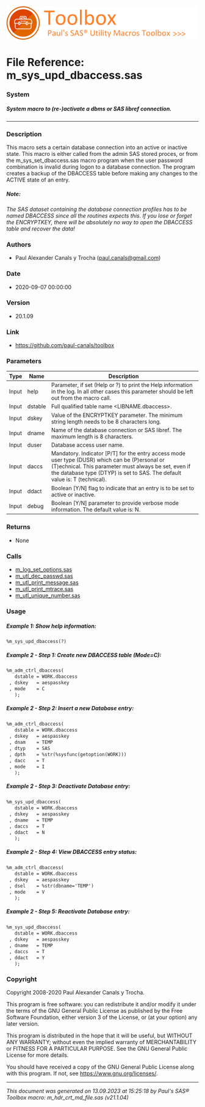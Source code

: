 ![../../misc/images/doc_banner.png](../../misc/images/doc_banner.png)
# 
# File Reference: m_sys_upd_dbaccess.sas

### System

##### System macro to (re-)activate a dbms or SAS libref connection.

***

### Description
This macro sets a certain database connection into an active or inactive state. This macro is either called from the admin SAS stored proces, or from the m_sys_set_dbaccess.sas macro program when the user password combination is invalid during logon to a database connection. The program creates a backup of the DBACCESS table before making any changes to the ACTIVE state of an entry.

##### *Note:*
*The SAS dataset containing the database connection profiles has to be named DBACCESS since all the routines expects this.*
*If you lose or forget the ENCRYPTKEY, there will be absolutely no way to open the DBACCESS table and recover the data!*

### Authors
* Paul Alexander Canals y Trocha (paul.canals@gmail.com)

### Date
* 2020-09-07 00:00:00

### Version
* 20.1.09

### Link
* https://github.com/paul-canals/toolbox

### Parameters
| Type | Name | Description |
| ---- | ---- | ----------- |
| Input | help | Parameter, if set (Help or ?) to print the Help information in the log. In all other cases this parameter should be left out from the macro call. |
| Input | dstable | Full qualified table name <LIBNAME.dbaccess>. |
| Input | dskey | Value of the ENCRYPTKEY parameter. The minimum string length needs to be 8 characters long. |
| Input | dname | Name of the database connection or SAS libref. The maximum length is 8 characters. |
| Input | duser | Database access user name. |
| Input | daccs | Mandatory. Indicator [P/T] for the entry access mode user type (DUSR) which can be (P)ersonal or (T)echnical. This parameter must always be set, even if the database type (DTYP) is set to SAS. The default value is: T (technical). |
| Input | ddact | Boolean [Y/N] flag to indicate that an entry is to be set to active or inactive. |
| Input | debug | Boolean [Y/N] parameter to provide verbose mode information. The default value is: N. |

### Returns
* None

### Calls
* [m_log_set_options.sas](m_log_set_options.md)
* [m_utl_dec_passwd.sas](m_utl_dec_passwd.md)
* [m_utl_print_message.sas](m_utl_print_message.md)
* [m_utl_print_mtrace.sas](m_utl_print_mtrace.md)
* [m_utl_unique_number.sas](m_utl_unique_number.md)

### Usage

##### Example 1: Show help information:
```sas
%m_sys_upd_dbaccess(?)
```

##### Example 2 - Step 1: Create new DBACCESS table (Mode=C):
```sas
%m_adm_ctrl_dbaccess(
   dstable = WORK.dbaccess
 , dskey   = aespasskey
 , mode    = C
   );
```

##### Example 2 - Step 2: Insert a new Database entry:
```sas
%m_adm_ctrl_dbaccess(
   dstable = WORK.dbaccess
 , dskey   = aespasskey
 , dnam    = TEMP
 , dtyp    = SAS
 , dpth    = %str(%sysfunc(getoption(WORK)))
 , dacc    = T
 , mode    = I
   );
```

##### Example 2 - Step 3: Deactivate Database entry:
```sas
%m_sys_upd_dbaccess(
   dstable = WORK.dbaccess
 , dskey   = aespasskey
 , dname   = TEMP
 , daccs   = T
 , ddact   = N
   );
```

##### Example 2 - Step 4: View DBACCESS entry status:
```sas
%m_adm_ctrl_dbaccess(
   dstable = WORK.dbaccess
 , dskey   = aespasskey
 , dsel    = %str(dbname='TEMP')
 , mode    = V
   );
```

##### Example 2 - Step 5: Reactivate Database entry:
```sas
%m_sys_upd_dbaccess(
   dstable = WORK.dbaccess
 , dskey   = aespasskey
 , dname   = TEMP
 , daccs   = T
 , ddact   = Y
   );
```

### Copyright
Copyright 2008-2020 Paul Alexander Canals y Trocha. 
 
This program is free software: you can redistribute it and/or modify 
it under the terms of the GNU General Public License as published by 
the Free Software Foundation, either version 3 of the License, or 
(at your option) any later version. 
 
This program is distributed in the hope that it will be useful, 
but WITHOUT ANY WARRANTY; without even the implied warranty of 
MERCHANTABILITY or FITNESS FOR A PARTICULAR PURPOSE. See the 
GNU General Public License for more details. 
 
You should have received a copy of the GNU General Public License 
along with this program. If not, see <https://www.gnu.org/licenses/>. 


***
*This document was generated on 13.09.2023 at 15:25:18  by Paul's SAS&reg; Toolbox macro: m_hdr_crt_md_file.sas (v21.1.04)*
